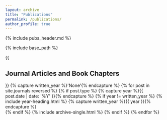 ```yaml
---
layout: archive
title: "Publications"
permalink: /publications/
author_profile: true
---
```


{% include pubs_header.md %}

{% include base_path %}


{{ <h2> Journal Articles and Book Chapters </h2> }}
{% capture written_year %}'None'{% endcapture %}
{% for post in site.journals reversed %}
  {% if post.type %}
    {% capture year %}{{ post.date | date: '%Y' }}{% endcapture %}
    {% if year != written_year %}
      {% include year-heading.html %}
      {% capture written_year %}{{ year }}{% endcapture %}    
    {% endif %}
    {% include archive-single.html %}
  {% endif %}
{% endfor %}
